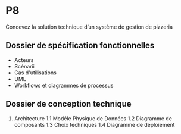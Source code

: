 # P8
Concevez la solution technique d’un système de gestion de pizzeria

## Dossier de spécification fonctionnelles
- Acteurs
- Scénarii
- Cas d'utilisations
- UML
- Workflows et diagrammes de processus

## Dossier de conception technique
1. Architecture
1.1 Modéle Physique de Données
1.2 Diagramme de composants
1.3 Choix techniques
1.4 Diagramme de déploiement
